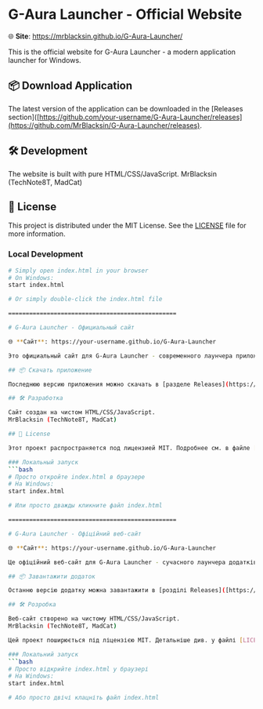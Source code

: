 # G-Aura Launcher - Official Website

🌐 **Site**: https://mrblacksin.github.io/G-Aura-Launcher/

This is the official website for G-Aura Launcher - a modern application launcher for Windows.

## 📦 Download Application

The latest version of the application can be downloaded in the [Releases section]([https://github.com/your-username/G-Aura-Launcher/releases](https://github.com/MrBlacksin/G-Aura-Launcher/releases).

## 🛠️ Development

The website is built with pure HTML/CSS/JavaScript.
MrBlacksin (TechNote8T, MadCat)

## 📄 License

This project is distributed under the MIT License. See the [LICENSE](LICENSE) file for more information.

### Local Development
```bash
# Simply open index.html in your browser
# On Windows:
start index.html

# Or simply double-click the index.html file

================================================

# G-Aura Launcher - Официальный сайт

🌐 **Сайт**: https://your-username.github.io/G-Aura-Launcher

Это официальный сайт для G-Aura Launcher - современного лаунчера приложений для Windows.

## 📦 Скачать приложение

Последнюю версию приложения можно скачать в [разделе Releases](https://github.com/your-username/G-Aura-Launcher/releases](https://github.com/MrBlacksin/G-Aura-Launcher/releases).

## 🛠️ Разработка

Сайт создан на чистом HTML/CSS/JavaScript.
MrBlacksin (TechNote8T, MadCat)

## 📄 License

Этот проект распространяется под лицензией MIT. Подробнее см. в файле [LICENSE](LICENSE)

### Локальный запуск
```bash
# Просто откройте index.html в браузере
# На Windows:
start index.html

# Или просто дважды кликните файл index.html

================================================

# G-Aura Launcher - Офіційний веб-сайт

🌐 **Сайт**: https://your-username.github.io/G-Aura-Launcher

Це офіційний веб-сайт для G-Aura Launcher - сучасного лаунчера додатків для Windows.

## 📦 Завантажити додаток

Останню версію додатку можна завантажити в [розділі Releases]([https://github.com/your-username/G-Aura-Launcher/releases](https://github.com/your-username/G-Aura-Launcher/releases](https://github.com/MrBlacksin/G-Aura-Launcher/releases).

## 🛠️ Розробка

Веб-сайт створено на чистому HTML/CSS/JavaScript.
MrBlacksin (TechNote8T, MadCat)

Цей проект поширюється під ліцензією MIT. Детальніше див. у файлі [LICENSE](LICENSE).

### Локальний запуск
```bash
# Просто відкрийте index.html у браузері
# На Windows:
start index.html

# Або просто двічі клацніть файл index.html
